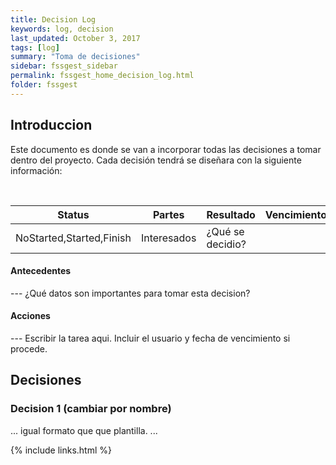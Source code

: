```yaml
---
title: Decision Log
keywords: log, decision
last_updated: October 3, 2017
tags: [log]
summary: "Toma de decisiones"
sidebar: fssgest_sidebar
permalink: fssgest_home_decision_log.html
folder: fssgest
---
```


## Introduccion

Este documento es donde se van a incorporar todas las decisiones a tomar dentro del proyecto.
Cada decisión tendrá se diseñara con la siguiente información:

<br/>

| Status | Partes | Resultado | Vencimiento | Owner |
|-------|--------|---------|---------|---------|
| NoStarted,Started,Finish | Interesados | ¿Qué se decidio? | | @owner|

#### Antecedentes
 --- ¿Qué datos son importantes para tomar esta decision?

#### Acciones
--- Escribir la tarea aqui. Incluir el usuario y fecha de vencimiento si procede.



## Decisiones


### Decision 1 (cambiar por nombre)

...
igual formato que que plantilla.
...



 {% include links.html %}
